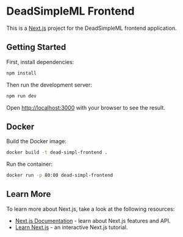 # DeadSimpleML Frontend

This is a [Next.js](https://nextjs.org) project for the DeadSimpleML frontend application.

## Getting Started

First, install dependencies:

```bash
npm install
```

Then run the development server:

```bash
npm run dev
```

Open [http://localhost:3000](http://localhost:3000) with your browser to see the result.

## Docker

Build the Docker image:

```bash
docker build -t dead-simpl-frontend .
```

Run the container:

```bash
docker run -p 80:80 dead-simpl-frontend
```

## Learn More

To learn more about Next.js, take a look at the following resources:

- [Next.js Documentation](https://nextjs.org/docs) - learn about Next.js features and API.
- [Learn Next.js](https://nextjs.org/learn) - an interactive Next.js tutorial.
